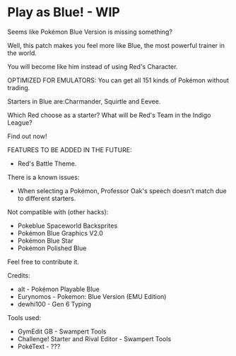 # Play as Blue! - WIP
Seems like Pokémon Blue Version is missing something?

Well, this patch makes you feel more like Blue, the most powerful trainer in the world.

You will become like him instead of using Red's Character.

OPTIMIZED FOR EMULATORS: You can get all 151 kinds of Pokémon without trading.

Starters in Blue are:Charmander, Squirtle and Eevee.

Which Red choose as a starter? What will be Red's Team in the Indigo League?

Find out now!

FEATURES TO BE ADDED IN THE FUTURE:
- Red's Battle Theme.

There is a known issues:
- When selecting a Pokémon, Professor Oak's speech doesn’t match due to different starters.

Not compatible with (other hacks):
- Pokeblue Spaceworld Backsprites 
- Pokémon Blue Graphics V2.0
- Pokémon Blue Star
- Pokémon Polished Blue

Feel free to contribute it.

Credits:
- alt - Pokémon Playable Blue
- Eurynomos - Pokemon: Blue Version (EMU Edition)
- dewhi100 - Gen 6 Typing

Tools used:
- GymEdit GB - Swampert Tools
- Challenge! Starter and Rival Editor - Swampert Tools
- PokéText - ???
